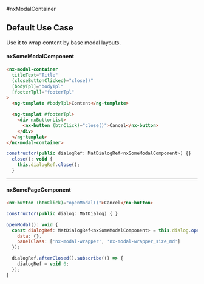 #nxModalContainer

## Default Use Case
Use it to wrap content by base modal layouts.

#### nxSomeModalComponent
```html
<nx-modal-container
  titleText="Title"
  (closeButtonClicked)="close()"
  [bodyTpl]="bodyTpl"
  [footerTpl]="footerTpl"
>
  <ng-template #bodyTpl>Content</ng-template>

  <ng-templat #footerTpl>
    <div nxButtonList>
      <nx-button (btnClick)="close()">Cancel</nx-button>
    </div>
  </ng-templat>
</nx-modal-container>
```
```javascript
constructor(public dialogRef: MatDialogRef<nxSomeModalComponent>) {}
  close(): void {
    this.dialogRef.close();
  }
```
<hr/>

#### nxSomePageComponent
```html
<nx-button (btnClick)="openModal()">Cancel</nx-button>
```
```javascript
constructor(public dialog: MatDialog) { }

openModal(): void {
  const dialogRef: MatDialogRef<nxSomeModalComponent> = this.dialog.open(nxSomeModalComponent, {
    data: {},
    panelClass: ['nx-modal-wrapper', 'nx-modal-wrapper_size_md']
  });

  dialogRef.afterClosed().subscribe(() => {
    dialogRef = void 0;
  });
}
```
